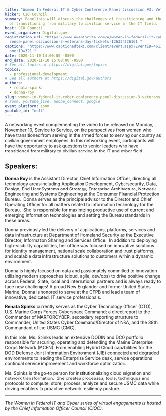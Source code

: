 ```yaml
---
title: "Women In Federal IT & Cyber Conference Panel Discussion #3: Veterans Day"
kicker: CIO Council
summary: Panelists will discuss the challenges of transitioning and the benefits
  of transitioning from military to civilian service in the IT field.
host: CIO Council
event_organizer: Digital.gov
registration_url: "https://www.eventbrite.com/e/women-in-federal-it-cyber-confe\
  rence-panel-discussion-3-veterans-day-tickets-126324226161 "
captions: "https://www.captionedtext.com/client/event.aspx?EventID=4613207&Cust\
  omerID=321 "
date: 2020-11-10 14:00:00 -0500
end_date: 2020-11-10 15:00:00 -0500
# See all topics at https://digital.gov/topics
topics:
  - professional-development
# See all authors at https://digital.gov/authors
authors:
  - renata-spinks
  - donna-roy
slug: women-in-federal-it-cyber-conference-panel-discussion-3-veterans-day
# zoom, youtube_live, adobe_connect, google
event_platform: zoom
youtube_id: "null"
---
```

A networking event complementing the video to be released on Monday, November 10, Service to Service, on the perspectives from women who have transitioned from serving in the armed forces to serving our country as civilian government employees. In this networking event, participants will have the opportunity to ask questions to senior leaders who have transitioned from military to civilian service in the IT and cyber field.

## Speakers:

**Donna Roy** is the Assistant Director, Chief Information Officer, directing all technology areas including Application Development, Cybersecurity, Data, Design, End User Systems and Strategy, Enterprise Architecture, Network Engineering and Systems Engineering at the Consumer Financial Protection Bureau.  Donna serves as the principal advisor to the Director and Chief Operating Officer for all matters related to information technology for the Bureau.  She is responsible for maximizing productive use of current and emerging information technologies and setting the Bureau standards in these areas.

Donna previously led the delivery of applications, platforms, services and data infrastructure at Department of Homeland Security as the Executive Director, Information Sharing and Services Office.  In addition to deploying high-visibility capabilities, her office was focused on innovative solutions for identity management, national scale collaboration and trust platforms, and scalable data infrastructure solutions to customers within a dynamic environment.  

Donna is highly focused on data and passionately committed to innovation utilizing modern approaches (cloud, agile, dev/ops) to drive positive change across Federal, State, local and international partners and is always ready to face new challenges! A proud New Englander and former United States Marine, Donna is honored to serve at the CFPB and lead a team of innovative, dedicated, IT service professionals.

**Renata Spinks** currently serves as the Cyber Technology Officer (CTO), U.S. Marine Corps Forces Cyberspace Command; a direct report to the Commander of MARFORCYBER, secondary reporting structure to Commander, United States Cyber Command/Director of NSA, and the 38th Commandant of the USMC (CMC). 

In this role, Ms. Spinks leads an extensive DODIN and DCO portfolio responsible for securing, operating and defending the Marine Enterprise Corps Network (MCEN). From enabling Hybrid Cloud capabilities for the DOD Defense Joint Information Environment (JIE) connected and degraded environments to leading the Enterprise Service desk, service operations continual service improvement and workforce optimization. 

Ms. Spinks is the go-to person for institutionalizing cloud migration and network transformation.  She creates processes, tools, techniques and protocols to compute, store, process, analyze and secure USMC data while driving enablers to proactive network resiliency posture.

---

*The Women in Federal IT and Cyber series of virtual engagements is hosted by the Chief Information Officer Council (CIOC).*

